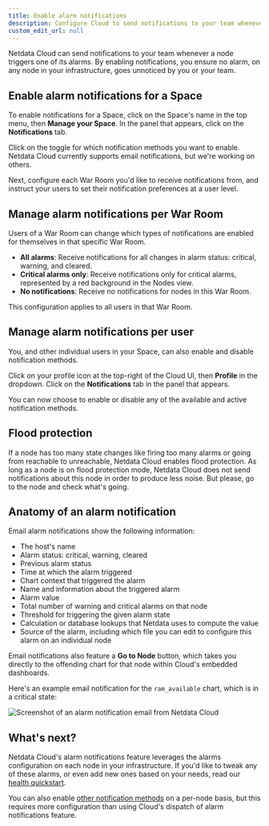 ```yaml
---
title: Enable alarm notifications
description: Configure Cloud to send notifications to your team whenever any node on your infrastructure triggers an alarm.
custom_edit_url: null
---
```


Netdata Cloud can send notifications to your team whenever a node triggers one of its alarms. By enabling notifications,
you ensure no alarm, on any node in your infrastructure, goes unnoticed by you or your team.

## Enable alarm notifications for a Space

To enable notifications for a Space, click on the Space's name in the top menu, then **Manage your Space**. In the panel
that appears, click on the **Notifications** tab. 

Click on the toggle for which notification methods you want to enable. Netdata Cloud currently supports email
notifications, but we're working on others.

Next, configure each War Room you'd like to receive notifications from, and instruct your users to set their
notification preferences at a user level.

## Manage alarm notifications per War Room

Users of a War Room can change which types of notifications are enabled for themselves in that specific War Room.

-   **All alarms**: Receive notifications for all changes in alarm status: critical, warning, and cleared.
-   **Critical alarms only**: Receive notifications only for critical alarms, represented by a red background in the
    Nodes view.
-   **No notifications**: Receive no notifications for nodes in this War Room.

This configuration applies to all users in that War Room.

## Manage alarm notifications per user

You, and other individual users in your Space, can also enable and disable notification methods.

Click on your profile icon at the top-right of the Cloud UI, then **Profile** in the dropdown. Click on the
**Notifications** tab in the panel that appears.

You can now choose to enable or disable any of the available and active notification methods.

## Flood protection

If a node has too many state changes like firing too many alarms or going from reachable to unreachable, Netdata Cloud enables flood protection. As long as a node is on flood protection mode, Netdata Cloud does not send notifications about this node in order to produce less noise. But please, go to the node and check what's going.

## Anatomy of an alarm notification

Email alarm notifications show the following information:

-   The host's name
-   Alarm status: critical, warning, cleared
-   Previous alarm status
-   Time at which the alarm triggered
-   Chart context that triggered the alarm
-   Name and information about the triggered alarm
-   Alarm value
-   Total number of warning and critical alarms on that node
-   Threshold for triggering the given alarm state
-   Calculation or database lookups that Netdata uses to compute the value
-   Source of the alarm, including which file you can edit to configure this alarm on an individual node

Email notifications also feature a **Go to Node** button, which takes you directly to the offending chart for that node
within Cloud's embedded dashboards.

Here's an example email notification for the `ram_available` chart, which is in a critical state:

![Screenshot of an alarm notification email from Netdata
Cloud](https://user-images.githubusercontent.com/1153921/87461878-e933c480-c5c3-11ea-870b-affdb0801854.png)

## What's next?

Netdata Cloud's alarm notifications feature leverages the alarms configuration on each node in your infrastructure. If
you'd like to tweak any of these alarms, or even add new ones based on your needs, read our [health
quickstart](/docs/agent/health/quickstart).

You can also enable [other notification methods](/docs/agent/health/notifications) on a per-node basis, but this
requires more configuration than using Cloud's dispatch of alarm notifications feature.
